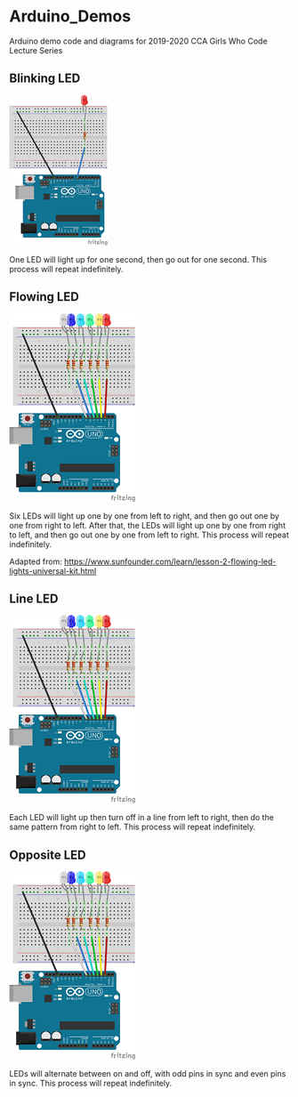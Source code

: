 # Arduino_Demos
 Arduino demo code and diagrams for 2019-2020 CCA Girls Who Code Lecture Series

## Blinking LED
![Blinking LED Diagram](/blinkingLEDdemo/blinkingLEDdemo_bb.png)

One LED will light up for one second, then go out for one second. This process will repeat indefinitely.


## Flowing LED
![Flowing LED Diagram](/flowingLEDdemo/flowingLEDdemo_6led.png)

Six LEDs will light up one by one from left to right, and then go out one by one from right to left.
After that, the LEDs will light up one by one from right to left, and then go out one by one from left to right.
This process will repeat indefinitely.

Adapted from: https://www.sunfounder.com/learn/lesson-2-flowing-led-lights-universal-kit.html


## Line LED
![Flowing LED Diagram](/flowingLEDdemo/flowingLEDdemo_6led.png)

Each LED will light up then turn off in a line from left to right, then do the same pattern from right to left. 
This process will repeat indefinitely.


## Opposite LED
![Flowing LED Diagram](/flowingLEDdemo/flowingLEDdemo_6led.png)

LEDs will alternate between on and off, with odd pins in sync and even pins in sync.
This process will repeat indefinitely.